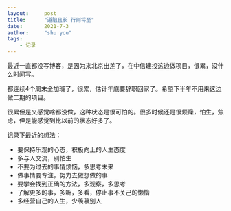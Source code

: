 ```yaml
---
layout:     post
title:      "道阻且长 行则将至"
date:       2021-7-3
author:     "shu you"
tags:      
    - 记录
---
```


最近一直都没写博客，是因为来北京出差了，在中信建投这边做项目，很累，没什么时间写。

都连续4个周末全加班了，很累，估计年底要辞职回家了。希望下半年不用来这边做二期的项目。

很累但是又感觉啥都没做，这种状态是很可怕的。很多时候还是很烦躁，怕生，焦虑，但是能感觉到比以前的状态好多了。

记录下最近的想法：
 - 要保持乐观的心态，积极向上的人生态度
 - 多与人交流，别怕生
 - 不要为过去的事情烦恼，多思考未来
 - 做事情要专注，努力去做想做的事
 - 要学会找到正确的方法，多观察，多思考
 - 了解更多的事，多听，多看，停止事不关己的懒惰
 - 多经营自己的人生，少羡慕别人



